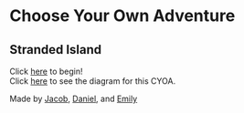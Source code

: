 # Choose Your Own Adventure
## Stranded Island

Click [here](/situations/startgame.md) to begin!  
Click [here](https://docs.google.com/drawings/d/1fANng9_Y_7xG2bX2kH8UblOgocrSZtQQ00mH1iqwzqM/edit) to see the diagram for this CYOA.  

Made by [Jacob](https://github.com/jacob2864), [Daniel](https://github.com/danielm5410), and [Emily](https://github.com/emilyl9154)
